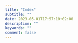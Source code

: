 ```yaml
---
title: "Index"
subtitle: ""
date: 2023-05-01T17:57:10+02:00
description: ""
keywords: ""
comment: false
---
```

